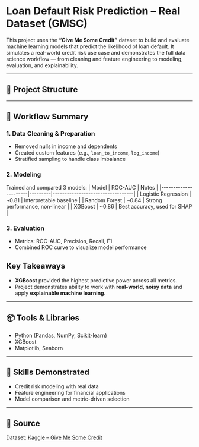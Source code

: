 # Loan Default Risk Prediction – Real Dataset (GMSC)

This project uses the **“Give Me Some Credit”** dataset to build and evaluate machine learning models that predict the likelihood of loan default. It simulates a real-world credit risk use case and demonstrates the full data science workflow — from cleaning and feature engineering to modeling, evaluation, and explainability.

---

## 📁 Project Structure

---

## 🔧 Workflow Summary

### 1. **Data Cleaning & Preparation**
- Removed nulls in income and dependents
- Created custom features (e.g., `loan_to_income`, `log_income`)
- Stratified sampling to handle class imbalance

### 2. **Modeling**
Trained and compared 3 models:
| Model                | ROC-AUC | Notes                            |
|----------------------|---------|----------------------------------|
| Logistic Regression  | ~0.81   | Interpretable baseline           |
| Random Forest        | ~0.84   | Strong performance, non-linear   |
| XGBoost              | ~0.86   | Best accuracy, used for SHAP     |

### 3. **Evaluation**
- Metrics: ROC-AUC, Precision, Recall, F1
- Combined ROC curve to visualize model performance

##  Key Takeaways

- **XGBoost** provided the highest predictive power across all metrics.
- Project demonstrates ability to work with **real-world, noisy data** and apply **explainable machine learning**.

---

## 📦 Tools & Libraries

- Python (Pandas, NumPy, Scikit-learn)
- XGBoost
- Matplotlib, Seaborn

---

## 🧠 Skills Demonstrated

- Credit risk modeling with real data
- Feature engineering for financial applications
- Model comparison and metric-driven selection
---

## 📂 Source

Dataset: [Kaggle – Give Me Some Credit](https://www.kaggle.com/c/GiveMeSomeCredit)




